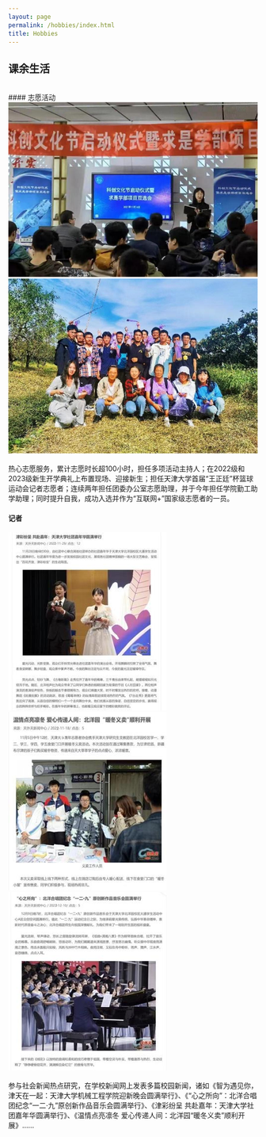 ```yaml
---
layout: page
permalink: /hobbies/index.html
title: Hobbies
---
```


## 课余生活
<br>
#### 志愿活动

<div class="second">
<img src="/images/zy1.jpg">
<img src="/images/zy2.jpg">
</div>
<br>热心志愿服务，累计志愿时长超100小时，担任多项活动主持人；在2022级和2023级新生开学典礼上布置现场、迎接新生；担任天津大学首届“王正廷”杯篮球运动会记者志愿者；连续两年担任团委办公室志愿助理，并于今年担任学院勤工助学助理；同时提升自我，成功入选并作为“互联网+”国家级志愿者的一员。


#### 记者

<div class="third">
<img src="/images/jz1.jpg">
<img src="/images/jz2.jpg">
<img src="/images/jz3.jpg">
</div>
<br>参与社会新闻热点研究，在学校新闻网上发表多篇校园新闻，诸如《智为遇见你，津天在一起：天津大学机械工程学院迎新晚会圆满举行》、《“心之所向”：北洋合唱团纪念“一二·九”原创新作品音乐会圆满举行》、《津彩纷呈 共赴嘉年：天津大学社团嘉年华圆满举行》、《温情点亮凛冬 爱心传递人间：北洋园“暖冬义卖”顺利开展》……
<br>

